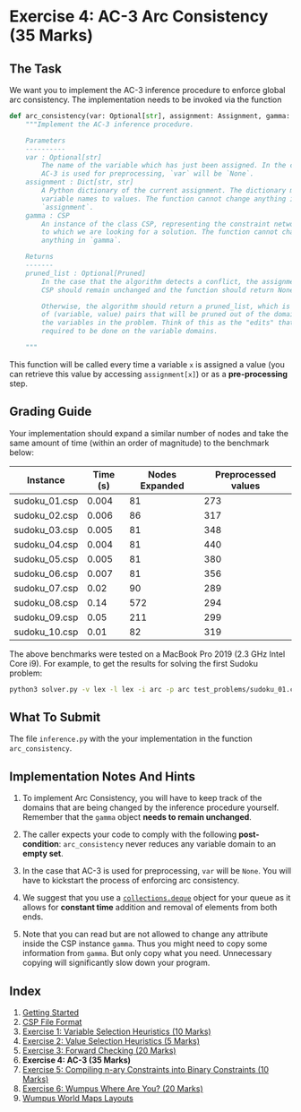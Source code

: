 # Exercise 4: AC-3 Arc Consistency (35 Marks)

## The Task

We want you to implement the AC-3 inference procedure to enforce global arc
consistency. The implementation needs to be invoked via the function

```python
def arc_consistency(var: Optional[str], assignment: Assignment, gamma: CSP) -> Optional[Pruned]:
    """Implement the AC-3 inference procedure.

    Parameters
    ----------
    var : Optional[str]
        The name of the variable which has just been assigned. In the case that
        AC-3 is used for preprocessing, `var` will be `None`.
    assignment : Dict[str, str]
        A Python dictionary of the current assignment. The dictionary maps
        variable names to values. The function cannot change anything in
        `assignment`.
    gamma : CSP
        An instance of the class CSP, representing the constraint network
        to which we are looking for a solution. The function cannot change
        anything in `gamma`.

    Returns
    -------
    pruned_list : Optional[Pruned]
        In the case that the algorithm detects a conflict, the assignment and
        CSP should remain unchanged and the function should return None.

        Otherwise, the algorithm should return a pruned_list, which is a list
        of (variable, value) pairs that will be pruned out of the domains of
        the variables in the problem. Think of this as the "edits" that are
        required to be done on the variable domains.

    """
```

This function will be called every time a variable `x` is assigned a value (you
can retrieve this value by accessing `assignment[x]`) or as a
**pre-processing** step.

## Grading Guide

Your implementation should expand a similar number of nodes and take the same
amount of time (within an order of magnitude) to the benchmark below:

| Instance      | Time (s) | Nodes Expanded | Preprocessed values |
| ------------- | -------- | -------------- | ------------------- |
| sudoku_01.csp | 0.004    | 81             | 273                 |
| sudoku_02.csp | 0.006    | 86             | 317                 |
| sudoku_03.csp | 0.005    | 81             | 348                 |
| sudoku_04.csp | 0.004    | 81             | 440                 |
| sudoku_05.csp | 0.005    | 81             | 380                 |
| sudoku_06.csp | 0.007    | 81             | 356                 |
| sudoku_07.csp | 0.02     | 90             | 289                 |
| sudoku_08.csp | 0.14     | 572            | 294                 |
| sudoku_09.csp | 0.05     | 211            | 299                 |
| sudoku_10.csp | 0.01     | 82             | 319                 |

The above benchmarks were tested on a MacBook Pro 2019 (2.3 GHz Intel Core i9).
For example, to get the results for solving the first Sudoku problem:

```sh
python3 solver.py -v lex -l lex -i arc -p arc test_problems/sudoku_01.csp
```

## What To Submit

The file `inference.py` with the your implementation in the function
`arc_consistency`.

## Implementation Notes And Hints

1. To implement Arc Consistency, you will have to keep track of the domains
   that are being changed by the inference procedure yourself. Remember that
   the `gamma` object **needs to remain unchanged**.

2. The caller expects your code to comply with the following
   **post-condition**: `arc_consistency` never reduces any variable domain to
   an **empty set**.

3. In the case that AC-3 is used for preprocessing, `var` will be
   `None`. You will have to kickstart the process of enforcing arc consistency.

4. We suggest that you use a
   [`collections.deque`](https://www.geeksforgeeks.org/deque-in-python/) object
   for your queue as it allows for **constant time** addition and removal of
   elements from both ends.

5. Note that you can read but are not allowed to change any attribute inside
   the CSP instance `gamma`. Thus you might need to copy some information from
   `gamma`. But only copy what you need. Unnecessary copying will significantly
   slow down your program.

## Index

1. [Getting Started](1_getting_started.md)
2. [CSP File Format](2_csp_syntax.md)
3. [Exercise 1: Variable Selection Heuristics (10
   Marks)](3_variable_selection_heuristics.md)
4. [Exercise 2: Value Selection Heuristics (5
   Marks)](4_value_selection_heuristics.md)
5. [Exercise 3: Forward Checking (20 Marks)](5_forward_checking.md)
6. **Exercise 4: AC-3 (35 Marks)**
7. [Exercise 5: Compiling n-ary Constraints into Binary Constraints (10 Marks)](7_compilation.md)
8. [Exercise 6: Wumpus Where Are You? (20 Marks)](8_wumpus_world.md)
9. [Wumpus World Maps Layouts](8a_map_layouts.md)
